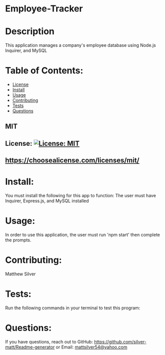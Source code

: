   # Employee-Tracker



  # Description 
  This application manages a company's employee database using Node.js Inquirer, and MySQL

  # Table of Contents:
  * [License](#License)
  * [Install](#Install)
  * [Usage](#Usage)
  * [Contributing](#Contributing)
  * [Tests](#Tests)
  * [Questions](#Questions)

  ## MIT
  ## License: [![License: MIT](https://img.shields.io/badge/License-MIT-yellow.svg)](https://opensource.org/licenses/MIT)
  ## https://choosealicense.com/licenses/mit/

  # Install:
  You must install the following for this app to function: The user must have Inquirer, Express.js, and MySQL installed

  # Usage:
  In order to use this application, the user must run 'npm start' then complete the prompts.

  # Contributing:
  Matthew Silver

  # Tests:
  Run the following commands in your terminal to test this program: 

  # Questions:
  If you have questions, reach out to 
  GitHub: https://github.com/silver-matt/Readme-generator
  or
  Email: mattsilver54@yahoo.com
